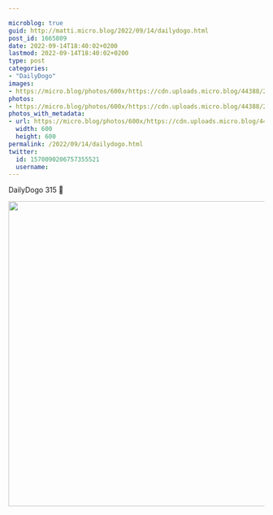 ```yaml
---

microblog: true
guid: http://matti.micro.blog/2022/09/14/dailydogo.html
post_id: 1665809
date: 2022-09-14T18:40:02+0200
lastmod: 2022-09-14T18:40:02+0200
type: post
categories:
- "DailyDogo"
images:
- https://micro.blog/photos/600x/https://cdn.uploads.micro.blog/44388/2022/2801c4aac2.jpg
photos:
- https://micro.blog/photos/600x/https://cdn.uploads.micro.blog/44388/2022/2801c4aac2.jpg
photos_with_metadata:
- url: https://micro.blog/photos/600x/https://cdn.uploads.micro.blog/44388/2022/2801c4aac2.jpg
  width: 600
  height: 600
permalink: /2022/09/14/dailydogo.html
twitter:
  id: 1570090206757355521
  username:
---
```

DailyDogo 315 🐶

<img src="/media/uploads/2022/2801c4aac2.jpg" width="600" height="600" alt="" />
